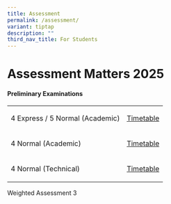 ```yaml
---
title: Assessment
permalink: /assessment/
variant: tiptap
description: ""
third_nav_title: For Students
---
```

<h1>Assessment Matters 2025</h1>
<h4>Preliminary Examinations</h4>
<table style="minWidth: 50px">
<colgroup>
<col>
<col>
</colgroup>
<tbody>
<tr>
<td rowspan="1" colspan="1">
<p>4 Express / 5 Normal (Academic)</p>
</td>
<td rowspan="1" colspan="1">
<p><a href="/files/Assessment/Prelim/4E5NA_2025_Prelim_6_June_Final.pdf" rel="noopener nofollow" target="_blank">Timetable</a>
</p>
</td>
</tr>
<tr>
<td rowspan="1" colspan="1">
<p>4 Normal (Academic)</p>
</td>
<td rowspan="1" colspan="1">
<p><a href="/files/Assessment/Prelim/4NA_2025_Prelim_6_June_Final.pdf" rel="noopener nofollow" target="_blank">Timetable</a>
</p>
</td>
</tr>
<tr>
<td rowspan="1" colspan="1">
<p>4 Normal (Technical)</p>
</td>
<td rowspan="1" colspan="1">
<p><a href="/files/Assessment/Prelim/4NT_2025_Prelim_6_June_Final.pdf" rel="noopener nofollow" target="_blank">Timetable</a>
</p>
</td>
</tr>
</tbody>
</table>
<p></p>
<p>Weighted Assessment 3</p>
<p></p>